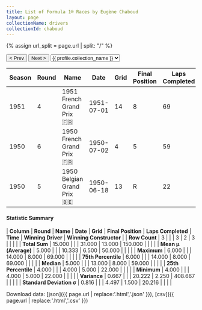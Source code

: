 ```yaml
---
title: List of Formula 1® Races by Eugène Chaboud
layout: page
collectionName: drivers
collectionId: chaboud
---
```


{% assign url_split = page.url | split: "/" %}
<div id="collection-navigation">
<button onclick="selector.options[selector.selectedIndex-1].value && (window.location = selector.options[selector.selectedIndex-1].value);">&lt; Prev</button>
<button onclick="selector.options[selector.selectedIndex+1].value && (window.location = selector.options[selector.selectedIndex+1].value);">Next &gt;</button>
<select id="selector" onchange="this.options[this.selectedIndex].value && (window.location = this.options[this.selectedIndex].value);">
  {% for collectionId in site.data[page.collectionName].refs %}
    {% if collectionId == page.collectionId %}
      {% assign selected = "selected" %}
    {% else %}
      {% assign selected = "" %}
    {% endif %}
    {% assign profile = site.data[page.collectionName][collectionId].profile %}
    <option value="/f1/{{ page.collectionName }}/{{ collectionId }}/{{ url_split[4] }}" {{ selected }}>{{ profile.collection_name }}</option>
  {% endfor %}
</select>
</div>

| Season | Round | Name | Date | Grid | Final Position | Laps Completed | Time | Winning Driver | Winning Constructor |
|--|--|--|--|--|--|--|--|--|--|
| 1951 | 4 | 1951 French Grand Prix 🇫🇷 | 1951-07-01 | 14 | 8 | 69 |   | Juan Fangio 🇦🇷 | Alfa Romeo 🇮🇹 |
| 1950 | 6 | 1950 French Grand Prix 🇫🇷 | 1950-07-02 | 4 | 5 | 59 |   | Juan Fangio 🇦🇷 | Alfa Romeo 🇮🇹 |
| 1950 | 5 | 1950 Belgian Grand Prix 🇧🇪 | 1950-06-18 | 13 | R | 22 |   | Juan Fangio 🇦🇷 | Alfa Romeo 🇮🇹 |

#### Statistic Summary

| **Column** | **Round** | **Name** | **Date** | **Grid** | **Final Position** | **Laps Completed** | **Time** | **Winning Driver** | **Winning Constructor** |
| **Row Count** | 3 |  |  | 3 | 2 | 3 |  |  |  |
| **Total Sum** | 15.000 |  |  | 31.000 | 13.000 | 150.000 |  |  |  |
| **Mean μ (Average)** | 5.000 |  |  | 10.333 | 6.500 | 50.000 |  |  |  |
| **Maximum** | 6.000 |  |  | 14.000 | 8.000 | 69.000 |  |  |  |
| **75th Percentile** | 6.000 |  |  | 14.000 | 8.000 | 69.000 |  |  |  |
| **Median** | 5.000 |  |  | 13.000 | 8.000 | 59.000 |  |  |  |
| **25th Percentile** | 4.000 |  |  | 4.000 | 5.000 | 22.000 |  |  |  |
| **Minimum** | 4.000 |  |  | 4.000 | 5.000 | 22.000 |  |  |  |
| **Variance** | 0.667 |  |  | 20.222 | 2.250 | 408.667 |  |  |  |
| **Standard Deviation σ** | 0.816 |  |  | 4.497 | 1.500 | 20.216 |  |  |  |

Download data: [json]({{ page.url | replace:'.html','.json' }}), [csv]({{ page.url | replace:'.html','.csv' }})
